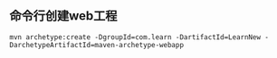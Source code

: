## 命令行创建web工程
`mvn archetype:create -DgroupId=com.learn -DartifactId=LearnNew -DarchetypeArtifactId=maven-archetype-webapp`